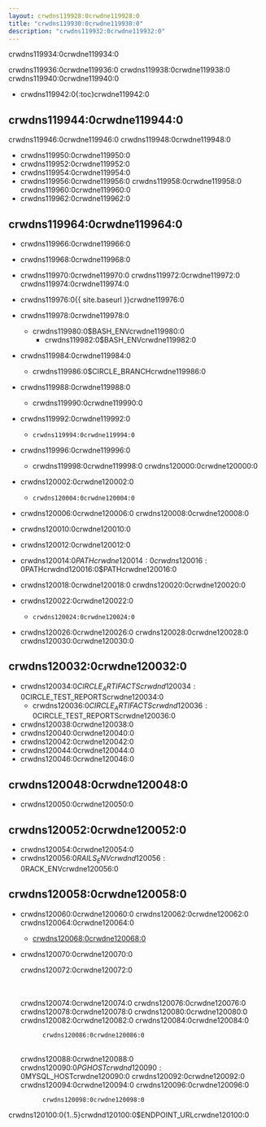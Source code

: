 ```yaml
---
layout: crwdns119928:0crwdne119928:0
title: "crwdns119930:0crwdne119930:0"
description: "crwdns119932:0crwdne119932:0"
---
```

crwdns119934:0crwdne119934:0

crwdns119936:0crwdne119936:0 crwdns119938:0crwdne119938:0 crwdns119940:0crwdne119940:0

- crwdns119942:0{:toc}crwdne119942:0

## crwdns119944:0crwdne119944:0

crwdns119946:0crwdne119946:0 crwdns119948:0crwdne119948:0

- crwdns119950:0crwdne119950:0
- crwdns119952:0crwdne119952:0
- crwdns119954:0crwdne119954:0
- crwdns119956:0crwdne119956:0 crwdns119958:0crwdne119958:0 crwdns119960:0crwdne119960:0
- crwdns119962:0crwdne119962:0

## crwdns119964:0crwdne119964:0

- crwdns119966:0crwdne119966:0
- crwdns119968:0crwdne119968:0
- crwdns119970:0crwdne119970:0 crwdns119972:0crwdne119972:0 crwdns119974:0crwdne119974:0
- crwdns119976:0{{ site.baseurl }}crwdne119976:0
- crwdns119978:0crwdne119978:0
    
    - crwdns119980:0$BASH_ENVcrwdne119980:0 
        - crwdns119982:0$BASH_ENVcrwdne119982:0

- crwdns119984:0crwdne119984:0
    
    - crwdns119986:0$CIRCLE_BRANCHcrwdne119986:0
- crwdns119988:0crwdne119988:0 
    - crwdns119990:0crwdne119990:0
- crwdns119992:0crwdne119992:0 
    - `crwdns119994:0crwdne119994:0`
- crwdns119996:0crwdne119996:0 
    - crwdns119998:0crwdne119998:0 crwdns120000:0crwdne120000:0

- crwdns120002:0crwdne120002:0
    
    - `crwdns120004:0crwdne120004:0`

- crwdns120006:0crwdne120006:0 crwdns120008:0crwdne120008:0

- crwdns120010:0crwdne120010:0
- crwdns120012:0crwdne120012:0
- crwdns120014:0$PATHcrwdne120014:0 crwdns120016:0$PATHcrwdnd120016:0$PATHcrwdne120016:0
- crwdns120018:0crwdne120018:0 crwdns120020:0crwdne120020:0

- crwdns120022:0crwdne120022:0
    
    - `crwdns120024:0crwdne120024:0`
- crwdns120026:0crwdne120026:0 crwdns120028:0crwdne120028:0 crwdns120030:0crwdne120030:0

## crwdns120032:0crwdne120032:0

- crwdns120034:0$CIRCLE_ARTIFACTScrwdnd120034:0$CIRCLE_TEST_REPORTScrwdne120034:0 
    - crwdns120036:0$CIRCLE_ARTIFACTScrwdnd120036:0$CIRCLE_TEST_REPORTScrwdne120036:0
- crwdns120038:0crwdne120038:0
- crwdns120040:0crwdne120040:0
- crwdns120042:0crwdne120042:0
- crwdns120044:0crwdne120044:0
- crwdns120046:0crwdne120046:0

## crwdns120048:0crwdne120048:0

- crwdns120050:0crwdne120050:0

## crwdns120052:0crwdne120052:0

- crwdns120054:0crwdne120054:0
- crwdns120056:0$RAILS_ENVcrwdnd120056:0$RACK_ENVcrwdne120056:0

## crwdns120058:0crwdne120058:0

- crwdns120060:0crwdne120060:0 crwdns120062:0crwdne120062:0 crwdns120064:0crwdne120064:0 
    - [crwdns120068:0crwdne120068:0](crwdns120066:0crwdne120066:0)

- crwdns120070:0crwdne120070:0
    
    crwdns120072:0crwdne120072:0

    <br /><br />crwdns120074:0crwdne120074:0 crwdns120076:0crwdne120076:0
    crwdns120078:0crwdne120078:0
    crwdns120080:0crwdne120080:0 crwdns120082:0crwdne120082:0 crwdns120084:0crwdne120084:0
    

            crwdns120086:0crwdne120086:0
    

    <br />crwdns120088:0crwdne120088:0
        crwdns120090:0$PGHOSTcrwdnd120090:0$MYSQL_HOSTcrwdne120090:0 crwdns120092:0crwdne120092:0
    crwdns120094:0crwdne120094:0
    crwdns120096:0crwdne120096:0
    

            crwdns120098:0crwdne120098:0
    

crwdns120100:0{1..5}crwdnd120100:0$ENDPOINT_URLcrwdne120100:0
